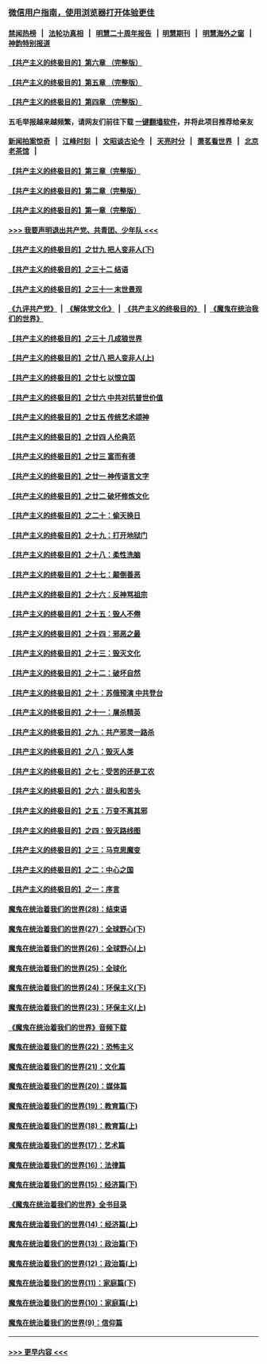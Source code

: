 ### [微信用户指南，使用浏览器打开体验更佳](https://github.com/gfw-breaker/banned-news1/blob/master/indexes/wechat-guide.md?t=0)
#### [禁闻热榜](热点新闻.md?t=0)  &nbsp;&nbsp;|&nbsp;&nbsp; [法轮功真相](https://github.com/gfw-breaker/truth/blob/master/README.md?t=0) &nbsp;&nbsp;|&nbsp;&nbsp; [明慧二十周年报告](https://github.com/gfw-breaker/mh-reports/blob/master/README.md?t=0) &nbsp;&nbsp;|&nbsp;&nbsp;[明慧期刊](https://github.com/gfw-breaker/mh-qikan) &nbsp;&nbsp;|&nbsp;&nbsp; [明慧海外之窗](https://github.com/gfw-breaker/mh-news/blob/master/README.md?t=0) &nbsp;&nbsp;|&nbsp;&nbsp; [神韵特别报道](https://github.com/gfw-breaker/mh-news/blob/master/shenyun.md?t=0)
#### [【共产主义的终极目的】第六章 （完整版）](../pages/nsc422/n11428913.md?t=02122311) 
#### [【共产主义的终极目的】第五章 （完整版）](../pages/nsc422/n11428912.md?t=02122311) 
#### [【共产主义的终极目的】第四章 （完整版）](../pages/nsc422/n11428907.md?t=02122311) 
#### 五毛举报越来越频繁，请网友们前往下载 [一键翻墙软件](https://github.com/gfw-breaker/ssr-accounts)，并将此项目推荐给亲友
#### [新闻拍案惊奇](https://github.com/gfw-breaker/banned-news1/blob/master/pages/link4.md) &nbsp;&nbsp;|&nbsp;&nbsp; [江峰时刻](https://github.com/gfw-breaker/banned-news1/blob/master/pages/link4.md) &nbsp;&nbsp;|&nbsp;&nbsp; [文昭谈古论今](https://github.com/gfw-breaker/banned-news1/blob/master/pages/link4.md) &nbsp;&nbsp;|&nbsp;&nbsp; [天亮时分](https://github.com/gfw-breaker/banned-news1/blob/master/pages/link4.md) &nbsp;&nbsp;|&nbsp;&nbsp; [萧茗看世界](https://github.com/gfw-breaker/banned-news1/blob/master/pages/link4.md) &nbsp;&nbsp;|&nbsp;&nbsp; [北京老茶馆](https://github.com/gfw-breaker/banned-news1/blob/master/pages/link4.md) &nbsp;&nbsp;|&nbsp;&nbsp; 
#### [【共产主义的终极目的】第三章（完整版）](../pages/nsc422/n11428848.md?t=02122311) 
#### [【共产主义的终极目的】第二章（完整版）](../pages/nsc422/n11428831.md?t=02122311) 
#### [【共产主义的终极目的】第一章（完整版）](../pages/nsc422/n11417651.md?t=02122311) 
#### [>>> 我要声明退出共产党、共青团、少年队 <<<](https://github.com/begood0513/goodnews/blob/master/quit/letter.md) 
#### [【共产主义的终极目的】之廿九 把人变非人(下)](../pages/nsc422/n11344140.md?t=02122311) 
#### [【共产主义的终极目的】之三十二 结语](../pages/nsc422/n11360535.md?t=02122311) 
#### [【共产主义的终极目的】之三十一 末世景观](../pages/nsc422/n11351129.md?t=02122311) 
#### [《九评共产党》](https://github.com/begood0513/9ping.md/blob/master/README.md) &nbsp;|&nbsp; [《解体党文化》](../../../../jtdwh.md/blob/master/README.md)  &nbsp;|&nbsp; [《共产主义的终极目的》](../../../../gczydzjmd.md/blob/master/README.md) &nbsp;|&nbsp; [《魔鬼在统治我们的世界》](../../../../mgztzwmdsj.md/blob/master/README.md) 
#### [【共产主义的终极目的】之三十 几成狼世界](../pages/nsc422/n11348280.md?t=02122311) 
#### [【共产主义的终极目的】之廿八 把人变非人(上)](../pages/nsc422/n11340492.md?t=02122311) 
#### [【共产主义的终极目的】之廿七 以恨立国](../pages/nsc422/n11336944.md?t=02122311) 
#### [【共产主义的终极目的】之廿六 中共对抗普世价值](../pages/nsc422/n11324785.md?t=02122311) 
#### [【共产主义的终极目的】之廿五 传统艺术颂神](../pages/nsc422/n11296396.md?t=02122311) 
#### [【共产主义的终极目的】之廿四 人伦典范](../pages/nsc422/n11296397.md?t=02122311) 
#### [【共产主义的终极目的】之廿三 富而有德](../pages/nsc422/n11283598.md?t=02122311) 
#### [【共产主义的终极目的】之廿一 神传语言文字](../pages/nsc422/n11263265.md?t=02122311) 
#### [【共产主义的终极目的】之廿二 破坏修炼文化](../pages/nsc422/n11245728.md?t=02122311) 
#### [【共产主义的终极目的】之二十：偷天换日](../pages/nsc422/n11238846.md?t=02122311) 
#### [【共产主义的终极目的】之十九：打开地狱门](../pages/nsc422/n11206376.md?t=02122311) 
#### [【共产主义的终极目的】之十八：柔性洗脑](../pages/nsc422/n11199994.md?t=02122311) 
#### [【共产主义的终极目的】之十七：颠倒善恶](../pages/nsc422/n11179782.md?t=02122311) 
#### [【共产主义的终极目的】之十六：反神骂祖宗](../pages/nsc422/n11166798.md?t=02122311) 
#### [【共产主义的终极目的】之十五：毁人不倦](../pages/nsc422/n11166792.md?t=02122311) 
#### [【共产主义的终极目的】之十四：邪恶之最](../pages/nsc422/n11150249.md?t=02122311) 
#### [【共产主义的终极目的】之十三：毁灭文化](../pages/nsc422/n11135227.md?t=02122311) 
#### [【共产主义的终极目的】之十二：破坏自然](../pages/nsc422/n11135214.md?t=02122311) 
#### [【共产主义的终极目的】之十：苏俄预演 中共登台](../pages/nsc422/n11118424.md?t=02122311) 
#### [【共产主义的终极目的】之十一：屠杀精英](../pages/nsc422/n11118442.md?t=02122311) 
#### [【共产主义的终极目的】之九：共产邪灵一路杀](../pages/nsc422/n11114139.md?t=02122311) 
#### [【共产主义的终极目的】之八：毁灭人类](../pages/nsc422/n11108503.md?t=02122311) 
#### [【共产主义的终极目的】之七：受苦的还是工农](../pages/nsc422/n11101809.md?t=02122311) 
#### [【共产主义的终极目的】之六：甜头和苦头](../pages/nsc422/n11096971.md?t=02122311) 
#### [【共产主义的终极目的】之五：万变不离其邪](../pages/nsc422/n11091285.md?t=02122311) 
#### [【共产主义的终极目的】之四：毁灭路线图](../pages/nsc422/n11086284.md?t=02122311) 
#### [【共产主义的终极目的】之三：马克思魔变](../pages/nsc422/n11061941.md?t=02122311) 
#### [【共产主义的终极目的】之二：中心之国](../pages/nsc422/n11047728.md?t=02122311) 
#### [【共产主义的终极目的】之一：序言](../pages/nsc422/n11086077.md?t=02122311) 
#### [魔鬼在统治着我们的世界(28)：结束语](../pages/nsc422/n10936246.md?t=02122311) 
#### [魔鬼在统治着我们的世界(27)：全球野心(下)](../pages/nsc422/n10928319.md?t=02122311) 
#### [魔鬼在统治着我们的世界(26)：全球野心(上)](../pages/nsc422/n10900318.md?t=02122311) 
#### [魔鬼在统治着我们的世界(25)：全球化](../pages/nsc422/n10788205.md?t=02122311) 
#### [魔鬼在统治着我们的世界(24)：环保主义(下)](../pages/nsc422/n10695307.md?t=02122311) 
#### [魔鬼在统治着我们的世界(23)：环保主义(上)](../pages/nsc422/n10688613.md?t=02122311) 
#### [《魔鬼在统治着我们的世界》音频下载](../pages/nsc422/n10635553.md?t=02122311) 
#### [魔鬼在统治着我们的世界(22)：恐怖主义](../pages/nsc422/n10614727.md?t=02122311) 
#### [魔鬼在统治着我们的世界(21)：文化篇](../pages/nsc422/n10597706.md?t=02122311) 
#### [魔鬼在统治着我们的世界(20)：媒体篇](../pages/nsc422/n10586579.md?t=02122311) 
#### [魔鬼在统治着我们的世界(19)：教育篇(下)](../pages/nsc422/n10564808.md?t=02122311) 
#### [魔鬼在统治着我们的世界(18)：教育篇(上)](../pages/nsc422/n10526970.md?t=02122311) 
#### [魔鬼在统治着我们的世界(17)：艺术篇](../pages/nsc422/n10499093.md?t=02122311) 
#### [魔鬼在统治着我们的世界(16)：法律篇](../pages/nsc422/n10485969.md?t=02122311) 
#### [魔鬼在统治着我们的世界(15)：经济篇(下)](../pages/nsc422/n10469975.md?t=02122311) 
#### [《魔鬼在统治着我们的世界》全书目录](../pages/nsc422/n10464261.md?t=02122311) 
#### [魔鬼在统治着我们的世界(14)：经济篇(上)](../pages/nsc422/n10457370.md?t=02122311) 
#### [魔鬼在统治着我们的世界(13)：政治篇(下)](../pages/nsc422/n10448270.md?t=02122311) 
#### [魔鬼在统治着我们的世界(12)：政治篇(上)](../pages/nsc422/n10444576.md?t=02122311) 
#### [魔鬼在统治着我们的世界(11)：家庭篇(下)](../pages/nsc422/n10440961.md?t=02122311) 
#### [魔鬼在统治着我们的世界(10)：家庭篇(上)](../pages/nsc422/n10435448.md?t=02122311) 
#### [魔鬼在统治着我们的世界(9)：信仰篇](../pages/nsc422/n10432159.md?t=02122311) 

----
#### [ >>> 更早内容 <<< ](../indexes/nsc422-earlier.md)
